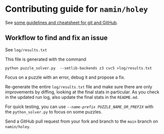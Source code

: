 # Contributing guide for `namin/holey`

See [some guidelines and cheatsheet for git and GitHub](https://namin.org/git).

## Workflow to find and fix an issue

See `log/results.txt`

This file is generated with the command

```
python puzzle_solver.py  --smtlib-backends z3 cvc5 >log/results.txt     
```

Focus on a puzzle with an error, debug it and propose a fix.

Re-generate the entire `log/results.txt` file and make sure there are only improvements by diffing, looking at the final stats in particular. As you check in the updated run log, also update the final stats in the `README.md`.

For quick testing, you can use _`--name-prefix PUZZLE_NAME_OR_PREFIX`_ with the `python_solver.py` to focus on some puzzles.

Send a GitHub pull request from your fork and branch to the `main` branch on `namin/holey`.

